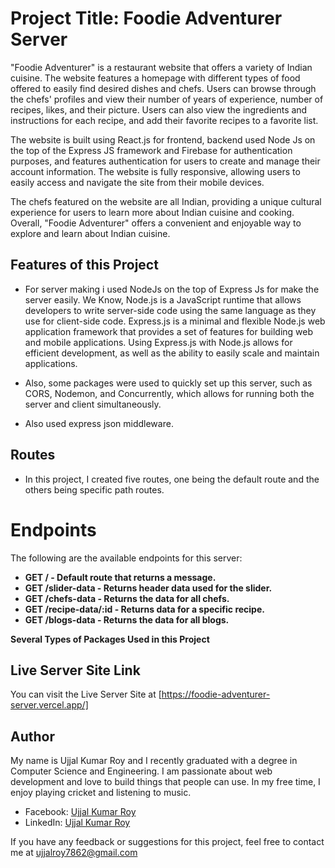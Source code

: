 
# Project Title: Foodie Adventurer Server

"Foodie Adventurer" is a restaurant website that offers a variety of Indian cuisine. The website features a homepage with different types of food offered to easily find desired dishes and chefs. Users can browse through the chefs' profiles and view their number of years of experience, number of recipes, likes, and their picture. Users can also view the ingredients and instructions for each recipe, and add their favorite recipes to a favorite list.

The website is built using React.js for frontend, backend used Node Js on the top of the Express JS framework and Firebase for authentication purposes, and features authentication for users to create and manage their account information. The website is fully responsive, allowing users to easily access and navigate the site from their mobile devices.

The chefs featured on the website are all Indian, providing a unique cultural experience for users to learn more about Indian cuisine and cooking. Overall, "Foodie Adventurer" offers a convenient and enjoyable way to explore and learn about Indian cuisine.

## Features of this Project
- For server making i used NodeJs on the top of Express Js for make the server easily. We Know,  Node.js is a JavaScript runtime that allows developers to write server-side code using the same language as they use for client-side code. Express.js is a minimal and flexible Node.js web application framework that provides a set of features for building web and mobile applications. Using Express.js with Node.js allows for efficient development, as well as the ability to easily scale and maintain applications.

- Also, some packages were used to quickly set up this server, such as CORS, Nodemon, and Concurrently, which allows for running both the server and client simultaneously.

- Also used express json middleware.

## Routes
- In this project, I created five routes, one being the default route and the others being specific path routes.

# Endpoints

The following are the available endpoints for this server:

- **GET / - Default route that returns a message.**
- **GET /slider-data - Returns header data used for the slider.**
- **GET /chefs-data - Returns the data for all chefs.**
- **GET /recipe-data/:id - Returns data for a specific recipe.**
- **GET /blogs-data - Returns the data for all blogs.**

**Several Types of Packages Used in this Project**

## Live Server Site Link

You can visit the Live Server Site at [https://foodie-adventurer-server.vercel.app/]

## Author

My name is Ujjal Kumar Roy and I recently graduated with a degree in Computer Science and Engineering. I am passionate about web development and love to build things that people can use. In my free time, I enjoy playing cricket and listening to music.

- Facebook: [Ujjal Kumar Roy](https://www.facebook.com/ujjal.roy.7862/)
- LinkedIn: [Ujjal Kumar Roy](https://www.linkedin.com/in/ujjal-kumar-roy/)

If you have any feedback or suggestions for this project, feel free to contact me at ujjalroy7862@gmail.com
